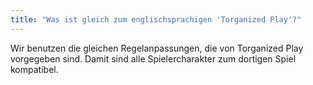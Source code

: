 ```yaml
---
title: "Was ist gleich zum englischsprachigen 'Torganized Play'?"
---
```


Wir benutzen die gleichen Regelanpassungen, die von Torganized Play vorgegeben
sind. Damit sind alle Spielercharakter zum dortigen Spiel kompatibel.
